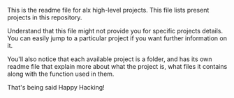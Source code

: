This is the readme file for alx high-level projects.
This file lists present projects in this repository.

Understand that this file might not provide you for specific projects details.
You can easily jump to a particular project if you want further information on it.

You'll also notice that each available project is a folder, and
has its own readme file that explain more about what the project is, what files it contains along with
the function used in them.

That's being said Happy Hacking!
